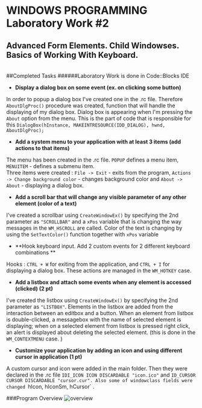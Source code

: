 WINDOWS PROGRAMMING Laboratory Work #2
======================================

Advanced Form Elements. Child Windowses. Basics of Working With Keyboard.
-------------------------------------------------------------------------

<br>
##Completed Tasks
######Laboratory Work is done in Code::Blocks IDE

  - **Display a dialog box on some event (ex. on clicking some button)**

In order to popup a dialog box I've created one in the .rc file. Therefore `AboutDlgProc()` procedure was created, function that will handle the displaying of my dialog box. Dialog box is appearing when I'm pressing the `About` option from the menu. This is the part of code that is responsible for this `DialogBox(hInstance, MAKEINTRESOURCE(IDD_DIALOG), hwnd, AboutDlgProc);`

  - **Add a system menu to your application with at least 3 items (add actions to that items)**

The menu has been created in the .rc file. `POPUP` defines a menu item, `MENUITEM` - defines a submenu item. <br> Three items were created : `File -> Exit` - exits from the program, `Actions -> Change background color` - changes background color and `About -> About` - displaying a dialog box.

  - **Add a scroll bar that will change any visible parameter of any other element (color of a text)**

I've created a scrollbar using `CreateWindowEx()` by specifying the 2nd parameter as `"SCROLLBAR"` and a `xPos` variable that is changing the way messages in the `WM_HSCROLL` are called. Color of the text is changing by using the `SetTextColor()` function together with `xPos` variable

  - **Hook keyboard input. Add 2 custom events for 2 different keyboard combinations **

Hooks : `CTRL + W` for exiting from the application, and `CTRL + I` for displaying a dialog box. These actions are managed in the `WM_HOTKEY` case.

  - **Add a listbox and attach some events when any element is accessed (clicked) (2 pt)**

I've created the listbox using `CreateWindowEx()` by specifying the 2nd parameter as `"LISTBOX"`. Elements in the listbox are added from the interaction between an editbox and a button. When an element from listbox is double-clicked, a messagebox with the name of selected element is displaying; when on a selected element from listbox is pressed right click, an alert is displayed about deleting the selected element. (this is done in the `WM_CONTEXTMENU` case. )

  - **Customize your application by adding an icon and using different cursor in application (1 pt)**

A custom cursor and icon were added in the main folder. Then they were declared in the .rc file `IDI_ICON ICON DISCARDABLE "icon.ico"`
and `ID_CURSOR CURSOR DISCARDABLE "cursor.cur". Also some of windowclass fields were changed `hIcon, hIconSm, hCursor` .

###Program Overview
![overview](https://raw.githubusercontent.com/Dimmm/WP/master/WP_LAB_1/work.gif)
